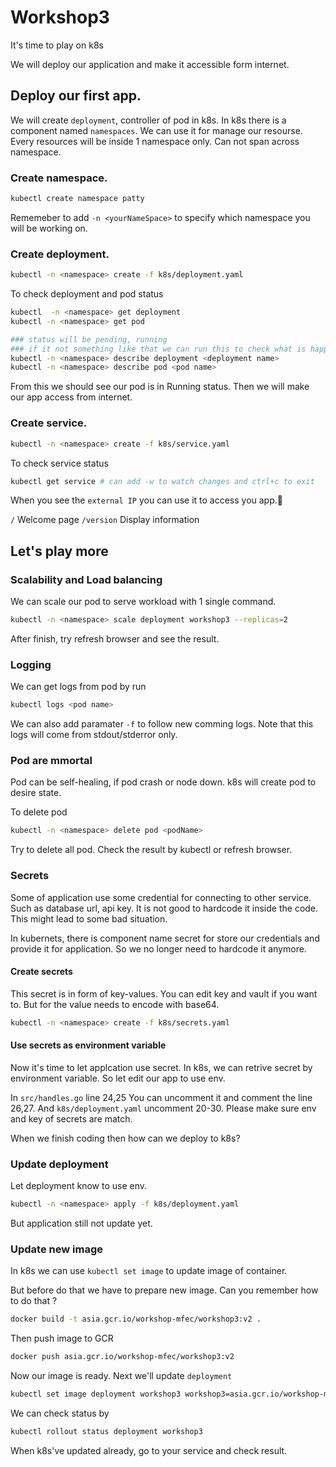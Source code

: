# Workshop3
It's time to play on k8s

We will deploy our application and make it accessible form internet.



## Deploy our first app.
We will create `deployment`, controller of pod in k8s.
In k8s there is a component named `namespaces`. We can use it for manage our resourse. Every resources will be inside 1 namespace only. Can not span across namespace.

### Create namespace.
```sh
kubectl create namespace patty
```

Rememeber to add `-n <yourNameSpace>` to specify which namespace you will be working on.

### Create deployment.
```sh
kubectl -n <namespace> create -f k8s/deployment.yaml
```

To check deployment and pod status
```sh
kubectl  -n <namespace> get deployment
kubectl -n <namespace> get pod

### status will be pending, running
### if it not something like that we can run this to check what is happen
kubectl -n <namespace> describe deployment <deployment name>
kubectl -n <namespace> describe pod <pod name>
```
From this we should see our pod is in Running status.
Then we will make our app access from internet.

### Create service.
```sh
kubectl -n <namespace> create -f k8s/service.yaml
```
To check service status
```sh
kubectl get service # can add -w to watch changes and ctrl+c to exit
```
When you see the `external IP` you can use it to access you app.:tada:

`/` Welcome page
`/version` Display information

## Let's play more

### Scalability and Load balancing
We can scale our pod to serve workload with 1 single command.

```sh
kubectl -n <namespace> scale deployment workshop3 --replicas=2
```
After finish, try refresh browser and see the result.

### Logging
We can get logs from pod by run
```sh
kubectl logs <pod name>
```
We can also add paramater `-f` to follow new comming logs.
Note that this logs will come from stdout/stderror only.

### Pod are mmortal
Pod can be self-healing, if pod crash or node down. k8s will create pod to desire state.

To delete pod
```sh
kubectl -n <namespace> delete pod <podName>
```
Try to delete all pod.
Check the result by kubectl or refresh browser.


### Secrets
Some of application use some credential for connecting to other service. Such as database url, api key.  It is not good to hardcode it inside the code. This might lead to some bad situation.

In kubernets, there is component name secret for store our credentials and provide it for application. So we no longer need to hardcode it anymore.

#### Create secrets
This secret is in form of key-values. You can edit key and vault if you want to.
But for the value needs to encode with base64.

```sh
kubectl -n <namespace> create -f k8s/secrets.yaml
```

#### Use secrets as environment variable
Now it's time to let applcation use secret. In k8s, we can retrive secret by environment variable. So let edit our app to use env.

In `src/handles.go` line 24,25 You can uncomment it and comment the line 26,27.
And `k8s/deployment.yaml` uncomment 20-30.
Please make sure env and key of secrets are match.

When we finish coding then how can we deploy to k8s?
### Update deployment
Let deployment know to use env.
```sh
kubectl -n <namespace> apply -f k8s/deployment.yaml
```
But application still not update yet.

### Update new image
In k8s we can use `kubectl set image` to update image of container.

But before do that we have to prepare new image. Can you remember how to do that ?

```sh
docker build -t asia.gcr.io/workshop-mfec/workshop3:v2 .
```

Then push image to GCR
```sh
docker push asia.gcr.io/workshop-mfec/workshop3:v2
```

Now our image is ready. Next we'll update `deployment`
```sh
kubectl set image deployment workshop3 workshop3=asia.gcr.io/workshop-mfec/workshop3:v1
```
We can check status by
```sh
kubectl rollout status deployment workshop3
```

When k8s've updated already, go to your service and check result.
